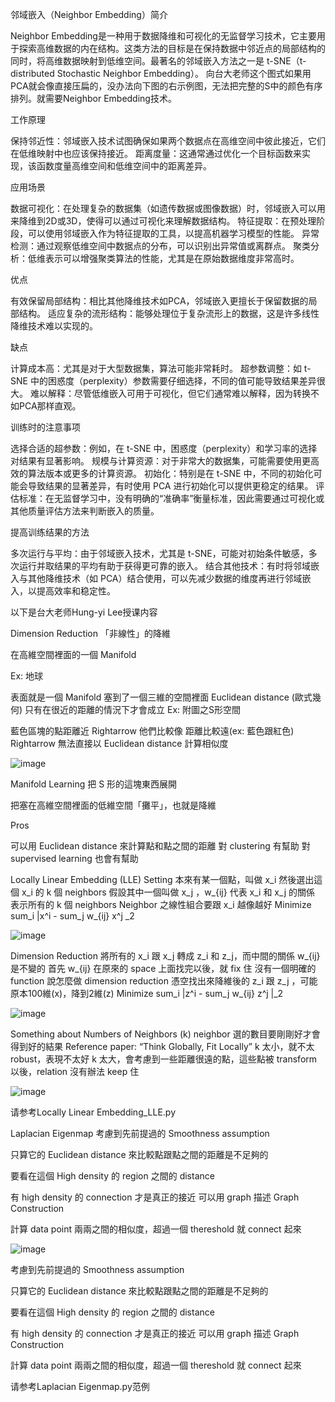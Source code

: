 邻域嵌入（Neighbor Embedding）简介

Neighbor Embedding是一种用于数据降维和可视化的无监督学习技术，它主要用于探索高维数据的内在结构。这类方法的目标是在保持数据中邻近点的局部结构的同时，将高维数据映射到低维空间。最著名的邻域嵌入方法之一是 t-SNE（t-distributed Stochastic Neighbor Embedding）。
向台大老师这个图式如果用PCA就会像直接压扁的，没办法向下图的右示例图，无法把完整的S中的颜色有序排列。就需要Neighbor Embedding技术。

工作原理

保持邻近性：邻域嵌入技术试图确保如果两个数据点在高维空间中彼此接近，它们在低维映射中也应该保持接近。
距离度量：这通常通过优化一个目标函数来实现，该函数度量高维空间和低维空间中的距离差异。

应用场景

数据可视化：在处理复杂的数据集（如遗传数据或图像数据）时，邻域嵌入可以用来降维到2D或3D，使得可以通过可视化来理解数据结构。
特征提取：在预处理阶段，可以使用邻域嵌入作为特征提取的工具，以提高机器学习模型的性能。
异常检测：通过观察低维空间中数据点的分布，可以识别出异常值或离群点。
聚类分析：低维表示可以增强聚类算法的性能，尤其是在原始数据维度非常高时。

优点

有效保留局部结构：相比其他降维技术如PCA，邻域嵌入更擅长于保留数据的局部结构。
适应复杂的流形结构：能够处理位于复杂流形上的数据，这是许多线性降维技术难以实现的。

缺点

计算成本高：尤其是对于大型数据集，算法可能非常耗时。
超参数调整：如 t-SNE 中的困惑度（perplexity）参数需要仔细选择，不同的值可能导致结果差异很大。
难以解释：尽管低维嵌入可用于可视化，但它们通常难以解释，因为转换不如PCA那样直观。

训练时的注意事项

选择合适的超参数：例如，在 t-SNE 中，困惑度（perplexity）和学习率的选择对结果有显著影响。
规模与计算资源：对于非常大的数据集，可能需要使用更高效的算法版本或更多的计算资源。
初始化：特别是在 t-SNE 中，不同的初始化可能会导致结果的显著差异，有时使用 PCA 进行初始化可以提供更稳定的结果。
评估标准：在无监督学习中，没有明确的“准确率”衡量标准，因此需要通过可视化或其他质量评估方法来判断嵌入的质量。

提高训练结果的方法

多次运行与平均：由于邻域嵌入技术，尤其是 t-SNE，可能对初始条件敏感，多次运行并取结果的平均有助于获得更可靠的嵌入。
结合其他技术：有时将邻域嵌入与其他降维技术（如 PCA）结合使用，可以先减少数据的维度再进行邻域嵌入，以提高效率和稳定性。

以下是台大老师Hung-yi Lee授课内容

Dimension Reduction
「非線性」的降維

在高維空間裡面的一個 Manifold

Ex: 地球

表面就是一個 Manifold
塞到了一個三維的空間裡面
Euclidean distance (歐式幾何) 只有在很近的距離的情況下才會成立
Ex: 附圖之S形空間

藍色區塊的點距離近 Rightarrow​ 他們比較像
距離比較遠(ex: 藍色跟紅色) Rightarrow 無法直接以 Euclidean distance 計算相似度

![image](https://github.com/joycelai140420/MachineLearning/assets/167413809/f74e0777-7dcb-4241-96d6-8a5fd2dc8363)

Manifold Learning
把 S 形的這塊東西展開

把塞在高維空間裡面的低維空間「攤平」，也就是降維

Pros

可以用 Euclidean distance 來計算點和點之間的距離
對 clustering 有幫助
對 supervised learning 也會有幫助

Locally Linear Embedding (LLE)
Setting
本來有某一個點，叫做 x_i
然後選出這個 x_i 的 k 個 neighbors
假設其中一個叫做 x_j ，w_{ij} 代表 x_i 和 x_j 的關係
表示所有的 k 個 neighbors Neighbor 之線性組合要跟 x_i 越像越好
Minimize sum_i |x^i - sum_j w_{ij} x^j \_2

![image](https://github.com/joycelai140420/MachineLearning/assets/167413809/b74d8e6a-2516-4a91-9aa3-1679f5edb0ef)

Dimension Reduction
將所有的 x_i​ 跟 x_j​ 轉成 z_i​ 和 z_j​ ，而中間的關係 w_{ij}​ 是不變的
首先 w_{ij} 在原來的 space 上面找完以後，就 fix 住
沒有一個明確的 function 說怎麼做 dimension reduction
憑空找出來降維後的 z_i 跟 z_j ，可能原本100維(x)，降到2維(z)
Minimize sum_i |z^i - sum_j w_{ij} z^j |_2

![image](https://github.com/joycelai140420/MachineLearning/assets/167413809/b9d1623b-ca19-492e-9f6c-2959aa7fa802)

Something about Numbers of Neighbors (k)
neighbor 選的數目要剛剛好才會得到好的結果
Reference paper: “Think Globally, Fit Locally”
k 太小，就不太robust，表現不太好
k 太大，會考慮到一些距離很遠的點，這些點被 transform 以後，relation 沒有辦法 keep 住

![image](https://github.com/joycelai140420/MachineLearning/assets/167413809/d7634f8f-b3ed-4118-be0d-f991dd86e1ca)


请参考Locally Linear Embedding_LLE.py

Laplacian Eigenmap
考慮到先前提過的 Smoothness assumption

只算它的 Euclidean distance 來比較點跟點之間的距離是不足夠的

要看在這個 High density 的 region 之間的 distance

有 high density 的 connection 才是真正的接近
可以用 graph 描述
Graph Construction

計算 data point 兩兩之間的相似度，超過一個 thereshold 就 connect 起來

![image](https://github.com/joycelai140420/MachineLearning/assets/167413809/b1f013f6-3b72-41c1-b848-9991db9662f5)

考慮到先前提過的 Smoothness assumption

只算它的 Euclidean distance 來比較點跟點之間的距離是不足夠的

要看在這個 High density 的 region 之間的 distance

有 high density 的 connection 才是真正的接近
可以用 graph 描述
Graph Construction

計算 data point 兩兩之間的相似度，超過一個 thereshold 就 connect 起來

请参考Laplacian Eigenmap.py范例

